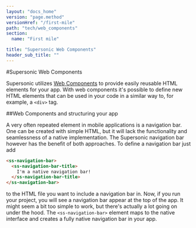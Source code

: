 ```yaml
---
layout: "docs_home"
version: "page.method"
versionHref: "/first-mile"
path: "tech/web_components"
section:
  name: "First mile"

title: "Supersonic Web Components"
header_sub_title: ""
---
```


#Supersonic Web Components

Supersonic utilizes [Web Components](http://www.html5rocks.com/en/tutorials/webcomponents/customelements/) to provide easily reusable HTML elements for your app. With web components it's possible to define new HTML elements that can be used in your code in a similar way to, for example, a `<div>` tag.

##Web Components and structuring your app

A very often repeated element in mobile applications is a navigation bar. One can be created with simple HTML, but it will lack the functionality and seamlessness of a native implementation. The Supersonic navigation bar however has the benefit of both approaches. To define a navigation bar just add

```html
<ss-navigation-bar>
  <ss-navigation-bar-title>
    I'm a native navigation bar!
  </ss-navigation-bar-title>
</ss-navigation-bar>
```

to the HTML file you want to include a navigation bar in. Now, if you run your project, you will see a navigation bar appear at the top of the app. It might seem a bit too simple to work, but there's actually a lot going on under the hood. The `<ss-navigation-bar>` element maps to the native interface and creates a fully native navigation bar in your app.